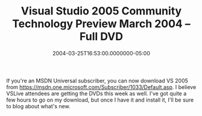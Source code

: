 ﻿---
title: Visual Studio 2005 Community Technology Preview March 2004 – Full DVD
date: "2004-03-25T16:53:00.0000000-05:00"
description: If you're an MSDN Universal subscriber, you can now download VS
featuredImage: /img/vscode-760x360.png
---

If you're an MSDN Universal subscriber, you can now download VS 2005 from <https://msdn.one.microsoft.com/Subscriber/1033/Default.asp>. I believe VSLive attendees are getting the DVDs this week as well. I've got quite a few hours to go on my download, but once I have it and install it, I'll be sure to blog about what's new.

